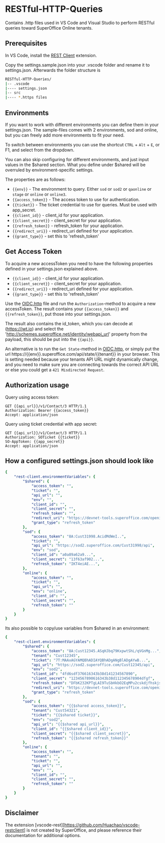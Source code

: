 # RESTful-HTTP-Queries

Contains .http files used in VS Code and Visual Studio to perform RESTful queries toward SuperOffice Online tenants.

## Prerequisites

In VS Code, install the [REST Client](https://marketplace.visualstudio.com/items?itemName=humao.rest-client) extension.

Copy the settings.sample.json into your .vscode folder and rename it to settings.json. Afterwards the folder structure is

```bash
RESTful-HTTP-Queries/
|-- .vscode
|---- settings.json
|-- src
|---- *.https files
```

## Environments

If you want to work with different environments you can define them in your settings.json. The sample-files comes with 2 environments, sod and online, but you can freely add more environments to fit your need.

To switch between environments you can use the shortcut `CTRL` + `Alt` + `E`, or F1, and select from the dropdown.

You can also skip configuring for different environments, and just input values in the $shared section. What you define under $shared will be overruled by environment-specific settings.

The properties are as follows:

- `{{env}}` - The environment to query. Either `sod` or `sod2` or `qaonline` or `stage` or `online` or `online3`.
- `{{access_token}}` - The access token to use for authentication.
- `{{ticket}}` - The ticket credential to use for queries. Must be used with app_secret.
- `{{client_id}}` - client_id for your application.
- `{{client_secret}}` - client_secret for your application.
- `{{refresh_token}}` - refresh_token for your application.
- `{{redirect_uri}}` - redirect_uri defined for your application.
- `{{grant_type}}` - set this to 'refresh_token'

## Get Access Token

To acquire a new accessToken you need to have the following properties defined in your settings.json explained above.

- `{{client_id}}` - client_id for your application.
- `{{client_secret}}` - client_secret for your application.
- `{{redirect_uri}}` - redirect_uri defined for your application.
- `{{grant_type}}` - set this to 'refresh_token'

Use the [OIDC.http](./src/OIDC.http) file and run the `Authorization`-method to acquire a new accessToken. The result contains your `{{access_token}}` and `{{refresh_token}}`, put those into your settings.json.

The result also contains the id_token, which you can decode at (<https://jwt.io>) and select the '<http://schemes.superoffice.net/identity/webapi_url>' property from the payload, this should be put into the  `{{api}}`.

An alternative is to run the `Get State`-method in [OIDC.http](./src/OIDC.http), or simply put the url https://{{env}}.superoffice.com/api/state/{{tenant}} in your browser.
This is setting needed because your tenants API URL might dynamically change, and you need to make sure you are connecting towards the correct API URL or else you could get a `421 Misdirected Request`.

## Authorization usage

Query using access token:

```http
GET {{api_url}}/v1/Contact/3 HTTP/1.1
Authorization: Bearer {{access_token}}
Accept: application/json
```

Query using ticket credential with app secret:

```http
GET {{api_url}}/v1/Contact/3 HTTP/1.1
Authorization: SOTicket {{ticket}}
SO-AppToken: {{app_secret}}
Accept: application/json
```

## How a configured settings.json should look like

```yaml
{
    "rest-client.environmentVariables": {
        "$shared": {
            "access_token": "",
            "ticket": "",
            "api_url": "",
            "env": "",
            "client_id": "",
            "client_secret": "",
            "refresh_token": "",
            "redirect_uri": "https://devnet-tools.superoffice.com/openid/callback",
            "grant_type": "refresh_token"
        },
        "sod": {
            "access_token": "8A:Cust31998.AcidMdWeI..",
            "ticket": "",
            "api_url": "https://sod2.superoffice.com/Cust31998/api",
            "env": "sod",
            "client_id": "a0a89a62a9...",
            "client_secret": "13f63af902...",
            "refresh_token": "IKT4eiAE...",
        },
        "online": {
            "access_token": "",
            "ticket": "",
            "api_url": "",
            "env": "online",
            "client_id": "",
            "client_secret": "",
            "refresh_token": ""
        }
    }
}
```

Its also possible to copy/use variables from $shared in an environment:

```yaml
{  
    "rest-client.environmentVariables": {  
        "$shared": {  
            "access_token": "8A:Cust12345.ASqHJbq79KxpwtShL/qVGnMg...",  
            "tenant": "Cust12345",  
            "ticket": "7T:MAAxAGYAMQBhADIAYQBhADgANgBlADgAYwB...",  
            "api_url": "https://sod2.superoffice.com/Cust12345/api",  
            "env": "sod2",  
            "client_id": "4fd6sdf376616343b38d141234567890",  
            "client_secret": "1234567890616343b38d112345678904dfgf",  
            "refresh_token": "DFbK232KPTgLAI9TuSbHkbO2EqMPu2cskdjfhskjsdkfjhsdkfjhskdfh2345",  
            "redirect_uri": "https://devnet-tools.superoffice.com/openid/callback",  
            "grant_type": "refresh_token"  
        },  
        "sod": {  
            "access_token": "{{$shared access_token}}",  
            "tenant": "Cust54321",  
            "ticket": "{{$shared ticket}}",  
            "env": "sod2",  
            "api_url": "{{$shared api_url}}",  
            "client_id": "{{$shared client_id}}",  
            "client_secret": "{{$shared client_secret}}",  
            "refresh_token": "{{$shared refresh_token}}"  
        },  
        "online": {  
            "access_token": "",  
            "tenant": "",  
            "ticket": "",  
            "api_url": "",  
            "env": "",  
            "client_id": "",  
            "client_secret": "",  
            "refresh_token": ""  
        }  
    }  
}  
```

## Disclaimer

The extension [vscode-rest][<https://github.com/Huachao/vscode-restclient>] is not created by SuperOffice, and please reference their documentation for additional options.